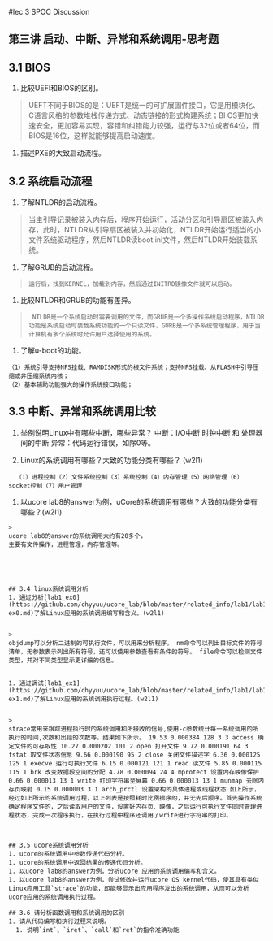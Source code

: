 #lec 3 SPOC Discussion

## 第三讲 启动、中断、异常和系统调用-思考题

## 3.1 BIOS
 1. 比较UEFI和BIOS的区别。
 
 >UEFT不同于BIOS的是：UEFT是统一的可扩展固件接口，它是用模块化、C语言风格的参数堆栈传递方式、动态链接的形式构建系统；BI     OS更加快速安全，更加容易实现，容错和纠错能力较强，运行与32位或者64位，而BIOS是16位，这样就能够提高启动速度。
 1. 描述PXE的大致启动流程。

## 3.2 系统启动流程
 1. 了解NTLDR的启动流程。
 
 >当主引导记录被装入内存后，程序开始运行，活动分区和引导扇区被装入内存，此时，NTLDR从引导扇区被装入并初始化，NTLDR开始运行适当的小文件系统驱动程序，然后NTLDR读boot.ini文件，然后NTLDR开始装载系统。

 1. 了解GRUB的启动流程。
 
 >     运行后，找到KERNEL，加载到内存，然后通过INITRD镜像文件就可以启动。

 1. 比较NTLDR和GRUB的功能有差异。
 
 >      NTLDR是一个系统启动时需要调用的文件，而GRUB是一个多操作系统启动程序，NTLDR功能是系统启动时装载系统功能的一个只读文件，GURB是一个多系统管理程序，用于当计算机有多个系统时允许用户选择使用的系统。

 1. 了解u-boot的功能。
 
>
    （1）系统引导支持NFS挂载、RAMDISK形式的根文件系统；支持NFS挂载、从FLASH中引导压缩或非压缩系统内核；
    （2）基本辅助功能强大的操作系统接口功能；

## 3.3 中断、异常和系统调用比较

>
 1. 举例说明Linux中有哪些中断，哪些异常？
 中断：I/O中断 时钟中断 和 处理器间的中断
 异常：代码运行错误，如除0等。

 1. Linux的系统调用有哪些？大致的功能分类有哪些？  (w2l1)
 
>
```linu下的系统调用有很多，大约有上百个。主要有以下几种：
  （1）进程控制（2）文件系统控制（3）系统控制（4）内存管理（5）网络管理（6）socket控制（7）用户管理
 ```
 
 1. 以ucore lab8的answer为例，uCore的系统调用有哪些？大致的功能分类有哪些？(w2l1)
 
 
 ```
 >
 ucore lab8的answer的系统调用大约有20多个，
 主要有文件操作，进程管理，内存管理等。
 
 
 
 
 
## 3.4 linux系统调用分析
 1. 通过分析[lab1_ex0](https://github.com/chyyuu/ucore_lab/blob/master/related_info/lab1/lab1-ex0.md)了解Linux应用的系统调用编写和含义。(w2l1)
 

>
objdump可以分析二进制的可执行文件，可以用来分析程序。 nm命令可以列出目标文件的符号清单，无参数表示列出所有符号，还可以使用参数查看有条件的符号。 file命令可以检测文件类型，并对不同类型显示更详细的信息。

 
 1. 通过调试[lab1_ex1](https://github.com/chyyuu/ucore_lab/blob/master/related_info/lab1/lab1-ex1.md)了解Linux应用的系统调用执行过程。(w2l1)
 

>
strace常用来跟踪进程执行时的系统调用和所接收的信号,使用-c参数统计每一系统调用的所执行的时间,次数和出错的次数等，结果如下所示。 19.53 0.000384 128 3 3 access 确定文件的可存取性 10.27 0.000202 101 2 open 打开文件 9.72 0.000191 64 3 fstat 取文件状态信息 9.66 0.000190 95 2 close 关闭文件描述字 6.36 0.000125 125 1 execve 运行可执行文件 6.15 0.000121 121 1 read 读文件 5.85 0.000115 115 1 brk 改变数据段空间的分配 4.78 0.000094 24 4 mprotect 设置内存映像保护 0.66 0.000013 13 1 write 打印字符串至屏幕 0.66 0.000013 13 1 munmap 去除内存页映射 0.15 0.000003 3 1 arch_prctl 设置架构的具体进程或线程状态 如上所示，经过如上所示的系统调用过程，以上列表是按照耗时比例排序的，并无先后顺序。首先操作系统确定程序文件的，之后读取用户的文件，设置好内存页、映像，之后运行可执行文件同时管理进程状态，完成一次程序执行，在执行过程中程序还调用了write进行字符串的打印。


 
## 3.5 ucore系统调用分析
 1. ucore的系统调用中参数传递代码分析。
 1. ucore的系统调用中返回结果的传递代码分析。
 1. 以ucore lab8的answer为例，分析ucore 应用的系统调用编写和含义。
 1. 以ucore lab8的answer为例，尝试修改并运行ucore OS kernel代码，使其具有类似Linux应用工具`strace`的功能，即能够显示出应用程序发出的系统调用，从而可以分析ucore应用的系统调用执行过程。
 
## 3.6 请分析函数调用和系统调用的区别
 1. 请从代码编写和执行过程来说明。
   1. 说明`int`、`iret`、`call`和`ret`的指令准确功能
 
